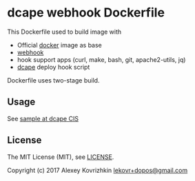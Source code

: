 # dcape webhook Dockerfile

This Dockerfile used to build image with

* Official [docker](https://hub.docker.com/_/docker/) image as base
* [webhook](https://github.com/adnanh/webhook)
* hook support apps (curl, make, bash, git, apache2-utils, jq)
* [dcape](https://github.com/dopos/dcape) deploy hook script

Dockerfile uses two-stage build.

## Usage

See [sample at dcape CIS](https://github.com/dopos/dcape/tree/master/apps/cis)

## License

The MIT License (MIT), see [LICENSE](LICENSE).

Copyright (c) 2017 Alexey Kovrizhkin <lekovr+dopos@gmail.com>
